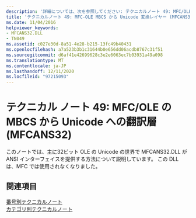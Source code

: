 ```yaml
---
description: '詳細については、次を参照してください: テクニカルノート 49: MFC/OLE MBCS から Unicode 変換レイヤー (MFCANS32)'
title: 'テクニカルノート 49: MFC-OLE MBCS から Unicode 変換レイヤー (MFCANS32)'
ms.date: 11/04/2016
helpviewer_keywords:
- MFCANS32.DLL
- TN049
ms.assetid: c027e30d-8a51-4e28-b215-13fc49b40431
ms.openlocfilehash: a7a523b3b1c31644b0e656dd06acdb8767c31f51
ms.sourcegitcommit: d6af41e42699628c3e2e6063ec7b03931a49a098
ms.translationtype: MT
ms.contentlocale: ja-JP
ms.lasthandoff: 12/11/2020
ms.locfileid: "97215093"
---
```

# <a name="tn049-mfcole-mbcs-to-unicode-translation-layer-mfcans32"></a>テクニカル ノート 49: MFC/OLE の MBCS から Unicode への翻訳層 (MFCANS32)

このノートでは、主に32ビット OLE の Unicode の世界で MFCANS32.DLL が ANSI インターフェイスを提供する方法について説明しています。 この DLL は、MFC では使用されなくなりました。

## <a name="see-also"></a>関連項目

[番号別テクニカルノート](../mfc/technical-notes-by-number.md)<br/>
[カテゴリ別テクニカルノート](../mfc/technical-notes-by-category.md)
